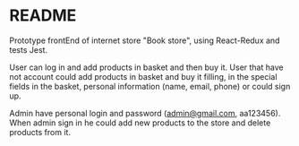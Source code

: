 # README


Prototype frontEnd of internet store "Book store", using React-Redux and tests Jest.

User can log in and add products in basket and then buy it. 
User that have not account could add products in basket and buy it filling, in the special fields in the basket,
personal information (name, email, phone) or could sign up.

Admin have personal login and password (admin@gmail.com, aa123456). When admin sign in he could add new products to the store and delete products from it.


